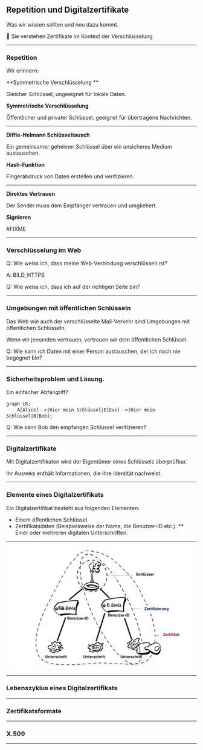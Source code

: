 ## Repetition und Digitalzertifikate

Was wir wissen sollten und neu dazu kommt.

🎯 Sie verstehen Zertifikate im Kontext der Verschlüsselung

---
### Repetition 

Wir erinnern:

**Symmetrische Verschlüsselung **

Gleicher Schlüssel, ungeeignet für lokale Daten.

**Symmetrische Verschlüsselung**

Öffentlicher und privater Schlüssel, geeignet für übertragene Nachrichten.

---

**Diffie-Helmann Schlüsseltausch**

Ein gemeinsamer geheimer Schlüssel über ein unsicheres Medium austauschen.

**Hash-Funktion**

Fingerabdruck von Daten erstellen und verifizieren.

---

**Direktes Vertrauen**

Der Sender muss dem Empfänger vertrauen und umgkehert.

**Signieren**

#FIXME

---
### Verschlüsselung im Web

Q: Wie weiss ich, dass meine Web-Verbindung verschlüsselt ist?

A: BILD_HTTPS

Q: Wie weiss ich, dass ich auf der richtigen Seite bin?

---
### Umgebungen mit öffentlichen Schlüsseln

Das Web wie auch der verschlüsselte Mail-Verkehr sind Umgebungen mit öffentlichen Schlüsseln.

Wenn wir jemanden vertrauen, vertrauen wir dem öffentlichen Schlüssel.

Q: Wie kann ich Daten mit einer Person austauschen, der ich noch nie begegnet bin?

---
### Sicherheitsproblem und Lösung.

Ein einfacher Abfangriff?

```mermaid
graph LR;
    A[Alice]-->|Hier mein Schlüssel|E[Eve]-->|Hier mein Schlüssel|B[Bob];
```

Q: Wie kann Bob den empfangen Schlüssel verifizieren?

---
### Digitalzertifikate

Mit Digitalzertifikaten wird der Eigentümer eines Schlüssels überprüfbar.

Ihr Ausweis enthält Informationen, die ihre Identität nachweist.

---
### Elemente eines Digitalzertifikats

Ein Digitalzertifikat besteht aus folgenden Elementen:
* Einem öffentlichen Schlüssel.
* Zertifikatsdaten (Beispielsweise der Name, die Benutzer-ID etc.).
** Einer oder mehreren digitalen Unterschriften.

---

![](../bestandteile-pgp-zertifikat.png)

---
### Lebenszyklus eines Digitalzertifikats

---
### Zertifikatsformate

---
### X.509

---